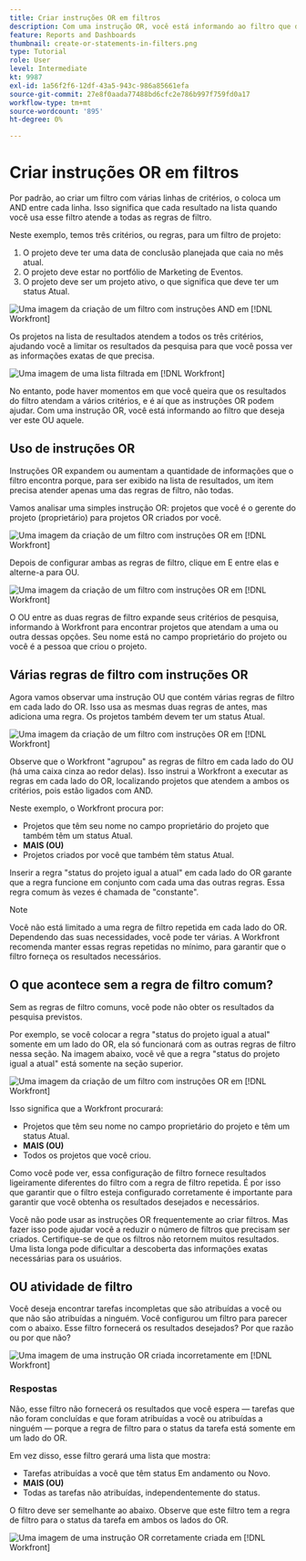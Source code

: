 ```yaml
---
title: Criar instruções OR em filtros
description: Com uma instrução OR, você está informando ao filtro que deseja ver este OU aquele.
feature: Reports and Dashboards
thumbnail: create-or-statements-in-filters.png
type: Tutorial
role: User
level: Intermediate
kt: 9987
exl-id: 1a56f2f6-12df-43a5-943c-986a85661efa
source-git-commit: 27e8f0aada77488bd6cfc2e786b997f759fd0a17
workflow-type: tm+mt
source-wordcount: '895'
ht-degree: 0%

---
```


# Criar instruções OR em filtros

Por padrão, ao criar um filtro com várias linhas de critérios, o coloca um AND entre cada linha. Isso significa que cada resultado na lista quando você usa esse filtro atende a todas as regras de filtro.

Neste exemplo, temos três critérios, ou regras, para um filtro de projeto:

1. O projeto deve ter uma data de conclusão planejada que caia no mês atual.
1. O projeto deve estar no portfólio de Marketing de Eventos.
1. O projeto deve ser um projeto ativo, o que significa que deve ter um status Atual.

![Uma imagem da criação de um filtro com instruções AND em [!DNL Workfront]](assets/or-statement-1.png)

Os projetos na lista de resultados atendem a todos os três critérios, ajudando você a limitar os resultados da pesquisa para que você possa ver as informações exatas de que precisa.

![Uma imagem de uma lista filtrada em [!DNL Workfront]](assets/or-statement-2.png)

No entanto, pode haver momentos em que você queira que os resultados do filtro atendam a vários critérios, e é aí que as instruções OR podem ajudar. Com uma instrução OR, você está informando ao filtro que deseja ver este OU aquele.

## Uso de instruções OR

Instruções OR expandem ou aumentam a quantidade de informações que o filtro encontra porque, para ser exibido na lista de resultados, um item precisa atender apenas uma das regras de filtro, não todas.

Vamos analisar uma simples instrução OR: projetos que você é o gerente do projeto (proprietário) para projetos OR criados por você.

![Uma imagem da criação de um filtro com instruções OR em [!DNL Workfront]](assets/or-statement-3.png)

Depois de configurar ambas as regras de filtro, clique em E entre elas e alterne-a para OU.

![Uma imagem da criação de um filtro com instruções OR em [!DNL Workfront]](assets/or-statement-4.png)

O OU entre as duas regras de filtro expande seus critérios de pesquisa, informando à Workfront para encontrar projetos que atendam a uma ou outra dessas opções. Seu nome está no campo proprietário do projeto ou você é a pessoa que criou o projeto.

## Várias regras de filtro com instruções OR

Agora vamos observar uma instrução OU que contém várias regras de filtro em cada lado do OR. Isso usa as mesmas duas regras de antes, mas adiciona uma regra. Os projetos também devem ter um status Atual.

![Uma imagem da criação de um filtro com instruções OR em [!DNL Workfront]](assets/or-statement-5.png)

Observe que o Workfront &quot;agrupou&quot; as regras de filtro em cada lado do OU (há uma caixa cinza ao redor delas). Isso instrui a Workfront a executar as regras em cada lado do OR, localizando projetos que atendem a ambos os critérios, pois estão ligados com AND.

Neste exemplo, o Workfront procura por:

* Projetos que têm seu nome no campo proprietário do projeto que também têm um status Atual.
* **MAIS (OU)**
* Projetos criados por você que também têm status Atual.

Inserir a regra &quot;status do projeto igual a atual&quot; em cada lado do OR garante que a regra funcione em conjunto com cada uma das outras regras. Essa regra comum às vezes é chamada de &quot;constante&quot;.

>[!NOTE]
>
>Você não está limitado a uma regra de filtro repetida em cada lado do OR. Dependendo das suas necessidades, você pode ter várias. A Workfront recomenda manter essas regras repetidas no mínimo, para garantir que o filtro forneça os resultados necessários.

## O que acontece sem a regra de filtro comum?

Sem as regras de filtro comuns, você pode não obter os resultados da pesquisa previstos.

Por exemplo, se você colocar a regra &quot;status do projeto igual a atual&quot; somente em um lado do OR, ela só funcionará com as outras regras de filtro nessa seção. Na imagem abaixo, você vê que a regra &quot;status do projeto igual a atual&quot; está somente na seção superior.

![Uma imagem da criação de um filtro com instruções OR em [!DNL Workfront]](assets/or-statement-6.png)

Isso significa que a Workfront procurará:

* Projetos que têm seu nome no campo proprietário do projeto e têm um status Atual.
* **MAIS (OU)**
* Todos os projetos que você criou.

Como você pode ver, essa configuração de filtro fornece resultados ligeiramente diferentes do filtro com a regra de filtro repetida. É por isso que garantir que o filtro esteja configurado corretamente é importante para garantir que você obtenha os resultados desejados e necessários.

Você não pode usar as instruções OR frequentemente ao criar filtros. Mas fazer isso pode ajudar você a reduzir o número de filtros que precisam ser criados. Certifique-se de que os filtros não retornem muitos resultados. Uma lista longa pode dificultar a descoberta das informações exatas necessárias para os usuários.

## OU atividade de filtro

Você deseja encontrar tarefas incompletas que são atribuídas a você ou que não são atribuídas a ninguém. Você configurou um filtro para parecer com o abaixo. Esse filtro fornecerá os resultados desejados? Por que razão ou por que não?

![Uma imagem de uma instrução OR criada incorretamente em [!DNL Workfront]](assets/or-statement-your-turn-1.png)

### Respostas

Não, esse filtro não fornecerá os resultados que você espera — tarefas que não foram concluídas e que foram atribuídas a você ou atribuídas a ninguém — porque a regra de filtro para o status da tarefa está somente em um lado do OR.

Em vez disso, esse filtro gerará uma lista que mostra:

* Tarefas atribuídas a você que têm status Em andamento ou Novo.
* **MAIS (OU)**
* Todas as tarefas não atribuídas, independentemente do status.

O filtro deve ser semelhante ao abaixo. Observe que este filtro tem a regra de filtro para o status da tarefa em ambos os lados do OR.

![Uma imagem de uma instrução OR corretamente criada em [!DNL Workfront]](assets/or-statement-your-turn-2.png)
